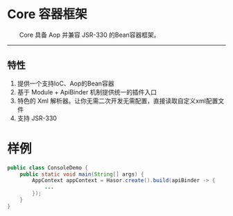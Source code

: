 # Core 容器框架

&emsp;&emsp;Core 具备 Aop 并兼容 JSR-330 的Bean容器框架。

----------
## 特性
01. 提供一个支持IoC、Aop的Bean容器
03. 基于 Module + ApiBinder 机制提供统一的插件入口
04. 特色的 Xml 解析器。让你无需二次开发无需配置，直接读取自定义xml配置文件
04. 支持 JSR-330

# 样例

```java
public class ConsoleDemo {
    public static void main(String[] args) {
        AppContext appContext = Hasor.create().build(apiBinder -> {
            ...
        });
    }
}
```
